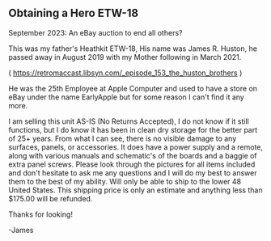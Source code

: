 ## Obtaining a Hero ETW-18
September 2023: An eBay auction to end all others?

This was my father's Heathkit ETW-18, His name was James R. Huston, he passed away in August 2019 with my Mother following in March 2021.

( https://retromaccast.libsyn.com/_episode_153_the_huston_brothers ) 

He was the 25th Employee at Apple Computer and used to have a store on eBay under the name EarlyApple but for some reason I can't find it any more.

I am selling this unit AS-IS (No Returns Accepted), I do not know if it still functions, but I do know it has been in clean dry storage for the better part of 25+ years. From what I can see, there is no visible damage to any surfaces, panels, or accessories. It does have a power supply and a remote, along with various manuals and schematic's of the boards and a baggie of extra panel screws. Please look through the pictures for all items included and don't hesitate to ask me any questions and I will do my best to answer them to the best of my ability. Will only be able to ship to the lower 48 United States. This shipping price is only an estimate and anything less than $175.00 will be refunded. 

Thanks for looking!

-James
